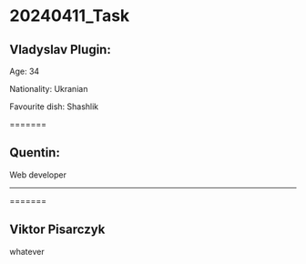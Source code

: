 # 20240411_Task

## Vladyslav Plugin:

Age: 34

Nationality: Ukranian

Favourite dish: Shashlik

=======

## Quentin:

Web developer

---
=======

## Viktor Pisarczyk

whatever
